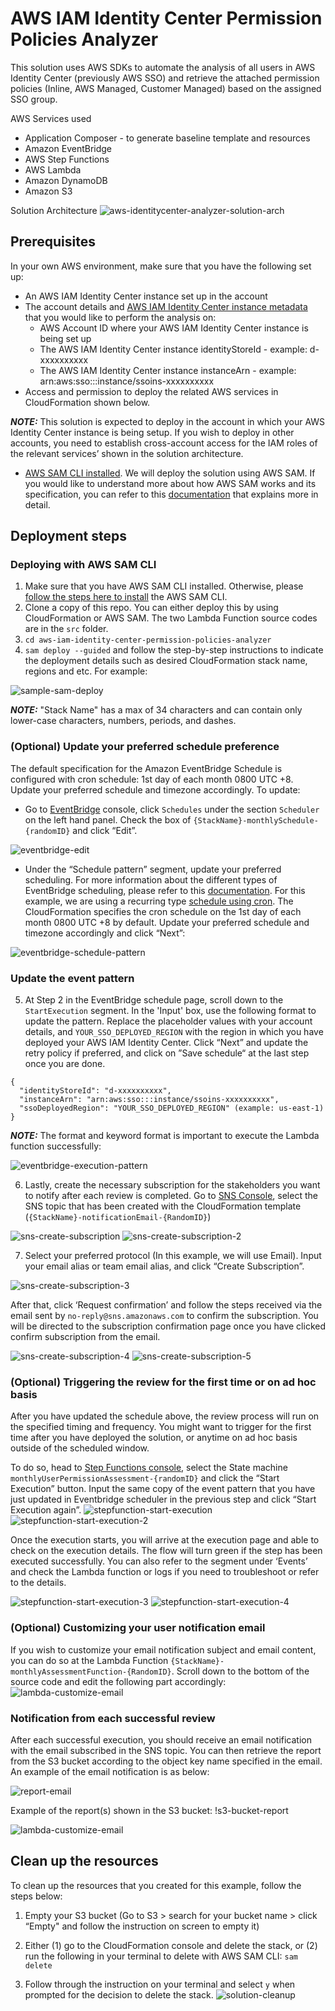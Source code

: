 # AWS IAM Identity Center Permission Policies Analyzer

This solution uses AWS SDKs to automate the analysis of all users in AWS Identity Center (previously AWS SSO) and retrieve the attached permission policies (Inline, AWS Managed, Customer Managed) based on the assigned SSO group.

AWS Services used
- Application Composer - to generate baseline template and resources
- Amazon EventBridge
- AWS Step Functions
- AWS Lambda
- Amazon DynamoDB
- Amazon S3

Solution Architecture
![aws-identitycenter-analyzer-solution-arch](/static/images/aws-identitycenter-iam-analyzer.jpg)

## Prerequisites
In your own AWS environment, make sure that you have the following set up:

* An AWS IAM Identity Center instance set up in the account
* The account details and [AWS IAM Identity Center instance metadata](https://docs.aws.amazon.com/singlesignon/latest/APIReference/API_InstanceMetadata.html) that you would like to perform the analysis on:
    * AWS Account ID where your AWS IAM Identity Center instance is being set up
    * The AWS IAM Identity Center instance identityStoreId - example: d-xxxxxxxxxx
    * The AWS IAM Identity Center instance instanceArn -  example: arn:aws:sso:::instance/ssoins-xxxxxxxxxx
* Access and permission to deploy the related AWS services in CloudFormation shown below.

**_NOTE:_** This solution is expected to deploy in the account in which your AWS Identity Center instance is being setup. If you wish to deploy in other accounts, you need to establish cross-account access for the IAM roles of the relevant services’ shown in the solution architecture.

* [AWS SAM CLI installed](https://docs.aws.amazon.com/serverless-application-model/latest/developerguide/install-sam-cli.html). We will deploy the solution using AWS SAM. If you would like to understand more about how AWS SAM works and its specification, you can refer to this [documentation](https://docs.aws.amazon.com/serverless-application-model/latest/developerguide/sam-specification.html) that explains more in detail.

## Deployment steps
### Deploying with AWS SAM CLI
1. Make sure that you have AWS SAM CLI installed. Otherwise, please [follow the steps here to install](https://docs.aws.amazon.com/serverless-application-model/latest/developerguide/install-sam-cli.html) the AWS SAM CLI.
2. Clone a copy of this repo. You can either deploy this by using CloudFormation or AWS SAM. The two Lambda Function source codes are in the `src` folder.
3. `cd aws-iam-identity-center-permission-policies-analyzer`
4. `sam deploy --guided` and follow the step-by-step instructions to indicate the deployment details such as desired CloudFormation stack name, regions and etc. For example:

![sample-sam-deploy](/static/images/sample-sam-deploy.jpg)

**_NOTE:_** "Stack Name" has a max of 34 characters and can contain only lower-case characters, numbers, periods, and dashes. 

### (Optional) Update your preferred schedule preference
The default specification for the Amazon EventBridge Schedule is configured with cron schedule: 1st day of each month 0800 UTC +8. Update your preferred schedule and timezone accordingly. To update:
- Go to [EventBridge](https://console.aws.amazon.com/events/home) console, click `Schedules` under the section `Scheduler` on the left hand panel. Check the box of `{StackName}-monthlySchedule-{randomID}` and click “Edit”.

![eventbridge-edit](/static/images/eventbridge-edit.jpg)

- Under the “Schedule pattern” segment, update your preferred scheduling. For more information about the different types of EventBridge scheduling, please refer to this [documentation](https://docs.aws.amazon.com/scheduler/latest/UserGuide/schedule-types.html). For this example, we are using a recurring type [schedule using cron](https://docs.aws.amazon.com/scheduler/latest/UserGuide/schedule-types.html#cron-based). The CloudFormation specifies the cron schedule on the 1st day of each month 0800 UTC +8 by default. Update your preferred schedule and timezone accordingly and click “Next”:

![eventbridge-schedule-pattern](static/images/eventbridge-schedule-pattern.jpg)

### Update the event pattern
5. At Step 2 in the EventBridge schedule page, scroll down to the `StartExecution` segment. In the 'Input' box, use the following format to update the pattern. Replace the placeholder values with your account details, and `YOUR_SSO_DEPLOYED_REGION` with the region in which you have deployed your AWS IAM Identity Center. Click “Next” and update the retry policy if preferred, and click on ”Save schedule“ at the last step once you are done.

```
{
  "identityStoreId": "d-xxxxxxxxxx",
  "instanceArn": "arn:aws:sso:::instance/ssoins-xxxxxxxxxx",
  "ssoDeployedRegion": "YOUR_SSO_DEPLOYED_REGION" (example: us-east-1)
}
```
**_NOTE:_** The format and keyword format is important to execute the Lambda function successfully:

![eventbridge-execution-pattern](static/images/eventbridge-execution-pattern.jpg)

6. Lastly, create the necessary subscription for the stakeholders you want to notify after each review is completed. Go to [SNS Console](https://console.aws.amazon.com/sns/v3/home#/topics), select the SNS topic that has been created with the CloudFormation template (`{StackName}-notificationEmail-{RandomID}`)

![sns-create-subscription](static/images/sns-create-subscription.jpg)
![sns-create-subscription-2](static/images/sns-create-subscription-2.jpg)

7. Select your preferred protocol (In this example, we will use Email). Input your email alias or team email alias, and click “Create Subscription”.

![sns-create-subscription-3](static/images/sns-create-subscription-3.jpg)

After that, click ‘Request confirmation’ and follow the steps received via the email sent by `no-reply@sns.amazonaws.com` to confirm the subscription. You will be directed to the subscription confirmation page once you have clicked confirm subscription from the email.

![sns-create-subscription-4](static/images/sns-create-subscription-4.jpg)
![sns-create-subscription-5](static/images/sns-create-subscription-5.jpg)

### (Optional) Triggering the review for the first time or on ad hoc basis
After you have updated the schedule above, the review process will run on the specified timing and frequency. You might want to trigger for the first time after you have deployed the solution, or anytime on ad hoc basis outside of the scheduled window. 

To do so, head to [Step Functions console](https://console.aws.amazon.com/states/home?#/statemachines), select the State machine `monthlyUserPermissionAssessment-{randomID}` and click the “Start Execution” button. Input the same copy of the event pattern that you have just updated in Eventbridge scheduler in the previous step and click “Start Execution again”.
![stepfunction-start-execution](static/images/stepfunction-start-execution.jpg)
![stepfunction-start-execution-2](static/images/stepfunction-start-execution-2.jpg)

Once the execution starts, you will arrive at the execution page and able to check on the execution details. The flow will turn green if the step has been executed successfully. You can also refer to the segment under ‘Events’ and check the Lambda function or logs if you need to troubleshoot or refer to the details.

![stepfunction-start-execution-3](static/images/stepfunction-start-execution-3.jpg)
![stepfunction-start-execution-4](static/images/stepfunction-start-execution-4.jpg)

### (Optional) Customizing your user notification email
If you wish to customize your email notification subject and email content, you can do so at the Lambda Function `{StackName}-monthlyAssessmentFunction-{RandomID}`. Scroll down to the bottom of the source code and edit the following part accordingly:
![lambda-customize-email](static/images/lambda-customize-email.jpg)

### Notification from each successful review
After each successful execution, you should receive an email notification with the email subscribed in the SNS topic. You can then retrieve the report from the S3 bucket according to the object key name specified in the email. An example of the email notification is as below:

![report-email](static/images/report-email.jpg)

Example of the report(s) shown in the S3 bucket:
!s3-bucket-report[](static/images/s3-bucket-report.jpg)

![lambda-customize-email](static/images/lambda-customize-email.jpg)

## Clean up the resources
To clean up the resources that you created for this example, follow the steps below:

1. Empty your S3 bucket (Go to S3 > search for your bucket name > click “Empty" and follow the instruction on screen to empty it)
2. Either (1) go to the CloudFormation console and delete the stack, or (2) run the following in your terminal to delete with AWS SAM CLI:
`sam delete`

3. Follow through the instruction on your terminal and select `y` when prompted for the decision to delete the stack.
![solution-cleanup](static/images/solution-cleanup.jpg)